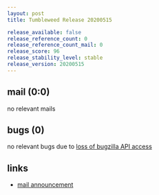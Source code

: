 ```yaml
---
layout: post
title: Tumbleweed Release 20200515

release_available: false
release_reference_count: 0
release_reference_count_mail: 0
release_score: 96
release_stability_level: stable
release_version: 20200515
---
```


## mail (0:0)

no relevant mails

## bugs (0)

<!--more-->

no relevant bugs due to [loss of bugzilla API access](https://bugzilla.opensuse.org/show_bug.cgi?id=1157722)



## links

- [mail announcement](https://lists.opensuse.org/opensuse-factory/2020-05/msg00196.html)
